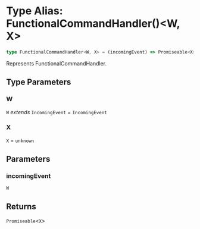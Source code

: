 # Type Alias: FunctionalCommandHandler()\<W, X\>

```ts
type FunctionalCommandHandler<W, X> = (incomingEvent) => Promiseable<X>;
```

Represents FunctionalCommandHandler.

## Type Parameters

### W

`W` *extends* `IncomingEvent` = `IncomingEvent`

### X

`X` = `unknown`

## Parameters

### incomingEvent

`W`

## Returns

`Promiseable`\<`X`\>

